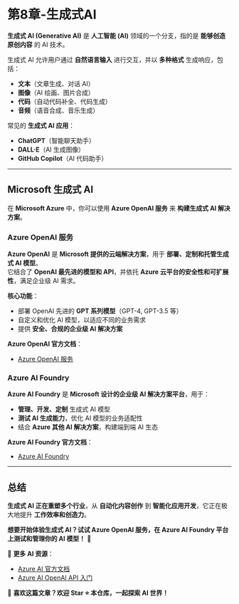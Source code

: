 # 第8章-生成式AI  

**生成式 AI (Generative AI)** 是 **人工智能 (AI)** 领域的一个分支，指的是 **能够创造原创内容** 的 AI 技术。  

生成式 AI 允许用户通过 **自然语言输入** 进行交互，并以 **多种格式** 生成响应，包括：  

- **文本**（文章生成、对话 AI）  
- **图像**（AI 绘画、图片合成）  
- **代码**（自动代码补全、代码生成）  
- **音频**（语音合成、音乐生成）  

常见的 **生成式 AI 应用**：

- **ChatGPT**（智能聊天助手）  
- **DALL·E**（AI 生成图像）  
- **GitHub Copilot**（AI 代码助手）  

---

## Microsoft 生成式 AI  

在 **Microsoft Azure** 中，你可以使用 **Azure OpenAI 服务** 来 **构建生成式 AI 解决方案**。  

### **Azure OpenAI 服务**

**Azure OpenAI** 是 **Microsoft 提供的云端解决方案**，用于 **部署、定制和托管生成式 AI 模型**。  
它结合了 **OpenAI 最先进的模型和 API**，并依托 **Azure 云平台的安全性和可扩展性**，满足企业级 AI 需求。  

**核心功能**：

- 部署 OpenAI 先进的 **GPT 系列模型**（GPT-4, GPT-3.5 等）  
- 自定义和优化 AI 模型，以适应不同的业务需求  
- 提供 **安全、合规的企业级 AI 解决方案**  

**Azure OpenAI 官方文档**：  

- [Azure OpenAI 服务](https://learn.microsoft.com/en-us/azure/cognitive-services/openai/)  

### **Azure AI Foundry**

**Azure AI Foundry** 是 **Microsoft 设计的企业级 AI 解决方案平台**，用于：

- **管理、开发、定制** 生成式 AI 模型  
- **测试 AI 生成能力**，优化 AI 模型的业务适配性  
- 结合 **Azure 其他 AI 解决方案**，构建端到端 AI 生态  

**Azure AI Foundry 官方文档**：  

- [Azure AI Foundry](https://techcommunity.microsoft.com/t5/ai-azure-blog/introducing-azure-ai-foundry-enterprise-grade-ai-from-microsoft/ba-p/3857230)  

---

## 总结

**生成式 AI 正在重塑多个行业**，从 **自动化内容创作** 到 **智能化应用开发**，它正在极大地提升 **工作效率和创造力**。  

**想要开始体验生成式 AI？试试 Azure OpenAI 服务，在 Azure AI Foundry 平台上测试和管理你的 AI 模型！** 🚀  

🔗 **更多 AI 资源**：

- [Azure AI 官方文档](https://learn.microsoft.com/en-us/azure/cognitive-services/)  
- [Azure AI OpenAI API 入门](https://learn.microsoft.com/en-us/azure/cognitive-services/openai/quickstart)  

📢 **喜欢这篇文章？欢迎 Star ⭐ 本仓库，一起探索 AI 世界！**
